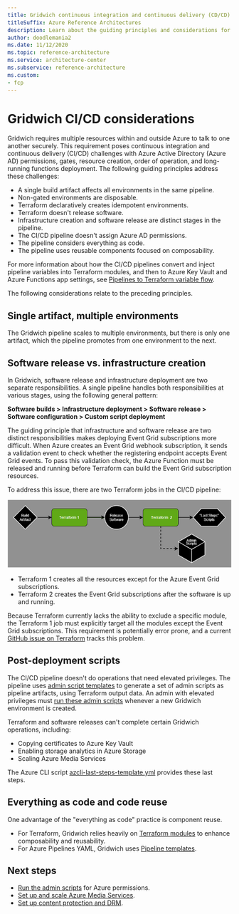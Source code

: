 ```yaml
---
title: Gridwich continuous integration and continuous delivery (CD/CD) pipeline
titleSuffix: Azure Reference Architectures
description: Learn about the guiding principles and considerations for the Gridwich continuous integration and continuous delivery (CD/CD) pipeline.
author: doodlemania2
ms.date: 11/12/2020
ms.topic: reference-architecture
ms.service: architecture-center
ms.subservice: reference-architecture
ms.custom:
- fcp
---
```


# Gridwich CI/CD considerations

Gridwich requires multiple resources within and outside Azure to talk to one another securely. This requirement poses continuous integration and continuous delivery (CI/CD) challenges with Azure Active Directory (Azure AD) permissions, gates, resource creation, order of operation, and long-running functions deployment. The following guiding principles address these challenges:

- A single build artifact affects all environments in the same pipeline.
- Non-gated environments are disposable.
- Terraform declaratively creates idempotent environments.
- Terraform doesn't release software.
- Infrastructure creation and software release are distinct stages in the pipeline.
- The CI/CD pipeline doesn't assign Azure AD permissions.
- The pipeline considers everything as code.
- The pipeline uses reusable components focused on composability.

For more information about how the CI/CD pipelines convert and inject pipeline variables into Terraform modules, and then to Azure Key Vault and Azure Functions app settings, see [Pipelines to Terraform variable flow](variable-group-terraform-flow.md).

The following considerations relate to the preceding principles.

## Single artifact, multiple environments

The Gridwich pipeline scales to multiple environments, but there is only one artifact, which the pipeline promotes from one environment to the next.

## Software release vs. infrastructure creation

In Gridwich, software release and infrastructure deployment are two separate responsibilities. A single pipeline handles both responsibilities at various stages, using the following general pattern:

**Software builds > Infrastructure deployment > Software release > Software configuration > Custom script deployment**

The guiding principle that infrastructure and software release are two distinct responsibilities makes deploying Event Grid subscriptions more difficult. When Azure creates an Event Grid webhook subscription, it sends a validation event to check whether the registering endpoint accepts Event Grid events. To pass this validation check, the Azure Function must be released and running before Terraform can build the Event Grid subscription resources.

To address this issue, there are two Terraform jobs in the CI/CD pipeline:

![Diagram showing the Terraform sandwich jobs.](media/terraform-sandwich.png)

- Terraform 1 creates all the resources except for the Azure Event Grid subscriptions.
- Terraform 2 creates the Event Grid subscriptions after the software is up and running.

Because Terraform currently lacks the ability to exclude a specific module, the Terraform 1 job must explicitly target all the modules except the Event Grid subscriptions. This requirement is potentially error prone, and a current [GitHub issue on Terraform](https://github.com/hashicorp/terraform/issues/2253) tracks this problem.

## Post-deployment scripts

The CI/CD pipeline doesn't do operations that need elevated privileges. The pipeline uses [admin script templates](https://github.com/mspnp/gridwich/infrastructure/terraform/bashscriptgenerator/templates) to generate a set of admin scripts as pipeline artifacts, using Terraform output data. An admin with elevated privileges must [run these admin scripts](admin-scripts.md) whenever a new Gridwich environment is created.

Terraform and software releases can't complete certain Gridwich operations, including:

- Copying certificates to Azure Key Vault
- Enabling storage analytics in Azure Storage
- Scaling Azure Media Services

The Azure CLI script [azcli-last-steps-template.yml](https://github.com/mspnp/gridwich/infrastructure/azure-pipelines/templates/steps/azcli-last-steps-template.yml) provides these last steps.

## Everything as code and code reuse

One advantage of the "everything as code" practice is component reuse.

- For Terraform, Gridwich relies heavily on [Terraform modules](https://www.terraform.io/docs/modules/composition.html) to enhance composability and reusability.
- For Azure Pipelines YAML, Gridwich uses [Pipeline templates](/azure/devops/pipelines/process/templates).

## Next steps

- [Run the admin scripts](admin-scripts.md) for Azure permissions.
- [Set up and scale Azure Media Services](media-services-setup-scale.md).
- [Set up content protection and DRM](gridwich-content-protection-drm.md).

